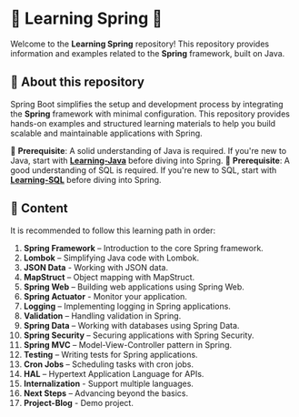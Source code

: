 # 🌱 Learning Spring 🌸

Welcome to the **Learning Spring** repository! This repository provides information and examples related to the **Spring** framework, built on Java.

## 🌿 About this repository

Spring Boot simplifies the setup and development process by integrating the **Spring** framework with minimal configuration. This repository provides hands-on examples and structured learning materials to help you build scalable and maintainable applications with Spring.

🔹 **Prerequisite**: A solid understanding of Java is required. If you're new to Java, start with **[Learning-Java](https://github.com/BZIvanov/Learning-Java)** before diving into Spring.
🔹 **Prerequisite**: A good understanding of SQL is required. If you're new to SQL, start with **[Learning-SQL](https://github.com/BZIvanov/Learning-SQL)** before diving into Spring.

## 🌼 Content

It is recommended to follow this learning path in order:

1. **Spring Framework** – Introduction to the core Spring framework.
2. **Lombok** – Simplifying Java code with Lombok.
3. **JSON Data** - Working with JSON data.
4. **MapStruct** – Object mapping with MapStruct.
5. **Spring Web** – Building web applications using Spring Web.
6. **Spring Actuator** - Monitor your application.
7. **Logging** – Implementing logging in Spring applications.
8. **Validation** – Handling validation in Spring.
9. **Spring Data** – Working with databases using Spring Data.
10. **Spring Security** – Securing applications with Spring Security.
11. **Spring MVC** – Model-View-Controller pattern in Spring.
12. **Testing** – Writing tests for Spring applications.
13. **Cron Jobs** – Scheduling tasks with cron jobs.
14. **HAL** – Hypertext Application Language for APIs.
15. **Internalization** - Support multiple languages.
16. **Next Steps** – Advancing beyond the basics.
17. **Project-Blog** - Demo project.
